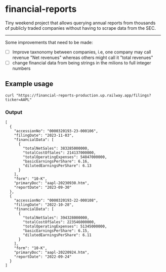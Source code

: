 # financial-reports

Tiny weekend project that allows querying annual reports from thousands of publicly traded companies without having to scrape data from the SEC.

___

Some improvements that need to be made:

- [ ] Improve taxnonomy between companies, i.e, one company may call revenue "Net revenues" whereas others might call it "total revenues"
- [ ] change financial data from being strings in the milions to full integer numbers

## Example usage

```
curl "https://financial-reports-production.up.railway.app/filings?ticker=AAPL"
```

### Output
```
[
  {
    "accessionNo": "0000320193-23-000106",
    "filingDate": "2023-11-03",
    "financialData": [
      {
        "totalNetSales": 383285000000,
        "totalCostOfSales": 214137000000,
        "totalOperatingExpenses": 54847000000,
        "basicEarningsPerShare": 6.16,
        "dilutedEarningsPerShare": 6.13
      }
    ],
    "form": "10-K",
    "primaryDoc": "aapl-20230930.htm",
    "reportDate": "2023-09-30"
  },
  {
    "accessionNo": "0000320193-22-000108",
    "filingDate": "2022-10-28",
    "financialData": [
      {
        "totalNetSales": 394328000000,
        "totalCostOfSales": 223546000000,
        "totalOperatingExpenses": 51345000000,
        "basicEarningsPerShare": 6.15,
        "dilutedEarningsPerShare": 6.11
      }
    ],
    "form": "10-K",
    "primaryDoc": "aapl-20220924.htm",
    "reportDate": "2022-09-24"
  }
]
```

